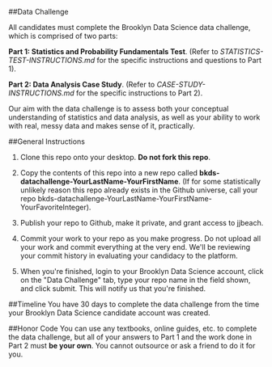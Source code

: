 ##Data Challenge

All candidates must complete the Brooklyn Data Science data challenge, which is comprised of two parts: 

**Part 1: Statistics and Probability Fundamentals Test**. (Refer to *STATISTICS-TEST-INSTRUCTIONS.md* for the 
specific instructions and questions to Part 1).

**Part 2: Data Analysis Case Study**. (Refer to *CASE-STUDY-INSTRUCTIONS.md* for the specific instructions to Part 2).

Our aim with the data challenge is to assess both your conceptual understanding of statistics and data analysis, as well as your ability to work with real, messy data and makes sense of it, practically.

##General Instructions
1. Clone this repo onto your desktop. **Do not fork this repo**.

2. Copy the contents of this repo into a new repo called **bkds-datachallenge-YourLastName-YourFirstName**. 
(If for some statistically unlikely reason this repo already exists in the Github universe, call your repo 
bkds-datachallenge-YourLastName-YourFirstName-YourFavoriteInteger).

3. Publish your repo to Github, make it private, and grant access to jjbeach.

4. Commit your work to your repo as you make progress. Do not upload all your work and commit everything at the very end. 
We'll be reviewing your commit history in evaluating your candidacy to the platform.

5. When you're finished, login to your Brooklyn Data Science account, click on the "Data Challenge" tab, 
type your repo name in the field shown, and click submit. This will notify us that you're finished.

##Timeline
You have 30 days to complete the data challenge from the time your Brooklyn Data Science candidate account was created. 

##Honor Code
You can use any textbooks, online guides, etc. to complete the data challenge, but all of your answers to Part 1 and the work done 
in Part 2 must **be your own**. You cannot outsource or ask a friend to do it for you.
